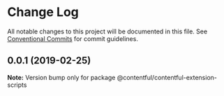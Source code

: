 # Change Log

All notable changes to this project will be documented in this file.
See [Conventional Commits](https://conventionalcommits.org) for commit guidelines.

## 0.0.1 (2019-02-25)

**Note:** Version bump only for package @contentful/contentful-extension-scripts
